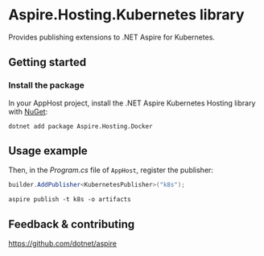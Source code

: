 # Aspire.Hosting.Kubernetes library

Provides publishing extensions to .NET Aspire for Kubernetes.

## Getting started

### Install the package

In your AppHost project, install the .NET Aspire Kubernetes Hosting library with [NuGet](https://www.nuget.org):

```dotnetcli
dotnet add package Aspire.Hosting.Docker
```

## Usage example

Then, in the _Program.cs_ file of `AppHost`, register the publisher:

```csharp
builder.AddPublisher<KubernetesPublisher>("k8s");
```

```shell
aspire publish -t k8s -o artifacts
```

## Feedback & contributing

https://github.com/dotnet/aspire
